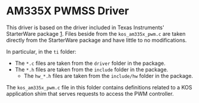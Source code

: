 <!--
Copyright (c) 2023, Kry10 Limited. All rights reserved.

SPDX-License-Identifier: LicenseRef-Kry10
-->

# AM335X PWMSS Driver

This driver is based on the driver included in Texas Instruments' StarterWare
package [1]. Files beside from the `kos_am335x_pwm.c` are taken directly from
the StarterWare package and have little to no modifications.

In particular, in the `ti` folder:
- The `*.c` files are taken from the `driver` folder in the package.
- The `*.h` files are taken from the `include` folder in the package.
  + The `hw_*.h` files are taken from the `include/hw` folder in the
    package.

The `kos_am335x_pwm.c` file in this folder contains definitions related to a KOS
application shim that serves requests to access the PWM controller.

[1]: https://github.com/embest-tech/AM335X_StarterWare_02_00_01_01

